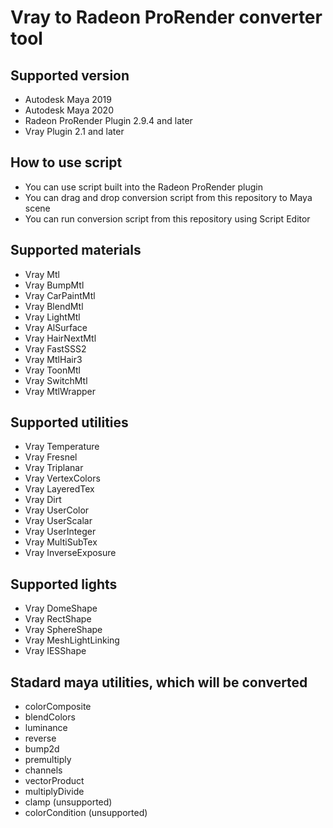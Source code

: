 # Vray to Radeon ProRender converter tool


## Supported version 
- Autodesk Maya 2019
- Autodesk Maya 2020
- Radeon ProRender Plugin 2.9.4 and later
- Vray Plugin 2.1 and later

## How to use script
- You can use script built into the Radeon ProRender plugin
- You can drag and drop conversion script from this repository to Maya scene
- You can run conversion script from this repository using Script Editor

## Supported materials
- Vray Mtl
- Vray BumpMtl
- Vray CarPaintMtl
- Vray BlendMtl
- Vray LightMtl
- Vray AlSurface
- Vray HairNextMtl
- Vray FastSSS2
- Vray MtlHair3
- Vray ToonMtl
- Vray SwitchMtl
- Vray MtlWrapper

## Supported utilities 
- Vray Temperature
- Vray Fresnel
- Vray Triplanar
- Vray VertexColors
- Vray LayeredTex
- Vray Dirt
- Vray UserColor
- Vray UserScalar
- Vray UserInteger
- Vray MultiSubTex
- Vray InverseExposure

## Supported lights
- Vray DomeShape
- Vray RectShape
- Vray SphereShape
- Vray MeshLightLinking
- Vray IESShape

## Stadard maya utilities, which will be converted
- colorComposite
- blendColors
- luminance
- reverse
- bump2d
- premultiply
- channels
- vectorProduct
- multiplyDivide
- clamp (unsupported)
- colorCondition (unsupported)


